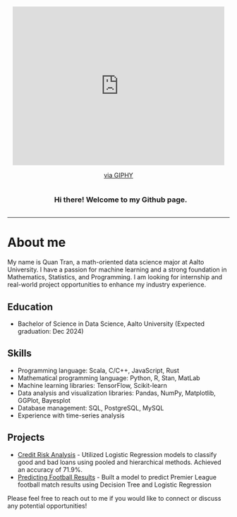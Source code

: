 <div style="text-align: center;">
  <iframe src="https://giphy.com/embed/38I3v6VURNa6QzHJTn" width="480" height="360" frameBorder="0" class="giphy-embed" allowFullScreen></iframe><p><a     href="https://giphy.com/gifs/ProBitExchange-hello-hi-greetings-38I3v6VURNa6QzHJTn">via GIPHY</a></p>
  <h3 style='display: inline-block; vertical-align: middle; margin-left: 10px;'> Hi there! Welcome to my Github page.</h3>
</div>





 <!-- About section -->

---
# About me

My name is Quan Tran, a math-oriented data science major at Aalto University. I have a passion for machine learning and a strong foundation in Mathematics, Statistics, and Programming. I am looking for internship and real-world project opportunities to enhance my industry experience.

## Education
- Bachelor of Science in Data Science, Aalto University (Expected graduation: Dec 2024)

## Skills
- Programming language: Scala, C/C++, JavaScript, Rust
- Mathematical programming language: Python, R, Stan, MatLab
- Machine learning libraries: TensorFlow, Scikit-learn
- Data analysis and visualization libraries: Pandas, NumPy, Matplotlib, GGPlot, Bayesplot
- Database management: SQL, PostgreSQL, MySQL
- Experience with time-series analysis


## Projects
- [Credit Risk Analysis](https://github.com/hiepnguyen1005/Credit-Risk-Analysis) - Utilized Logistic Regression models to classify good and bad loans using pooled and hierarchical methods. Achieved an accuracy of 71.9%.
- [Predicting Football Results](https://github.com/hiepnguyen1005/Premier-League-Prediction) - Built a model to predict Premier League football match results using Decision Tree and Logistic Regression



Please feel free to reach out to me if you would like to connect or discuss any potential opportunities!








